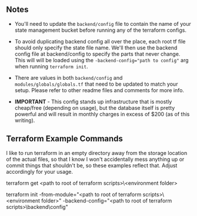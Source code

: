 
## Notes

- You'll need to update the `backend/config` file to contain the name of your state management bucket before running any of the terraform configs.

- To avoid duplicating backend config all over the place, each root tf file should only specify the state file name.  We'll then use the backend config file at backend/config to specify the parts that never change.  This will will be loaded using the `-backend-config="path to config"` arg when running `terraform init`.

- There are values in both `backend/config` and `modules/globals/globals.tf` that need to be updated to match your setup.  Please refer to other readme files and comments for more info.

- **IMPORTANT** - This config stands up infrastructure that is mostly cheap/free (depending on usage), but the database itself is pretty powerful and will result in monthly charges in excess of $200 (as of this writing).


## Terraform Example Commands

I like to run terraform in an empty directory away from the storage location of the actual files, so that I know I won't accidentally mess anything up or commit things that shouldn't be, so these examples reflect that.  Adjust accordingly for your usage.

terraform get &lt;path to root of terraform scripts&gt;\\&lt;environment folder&gt;

terraform init -from-module="&lt;path to root of terraform scripts&gt;\\&lt;environment folder&gt;" -backend-config="&lt;path to root of terraform scripts&gt;\backend\config"
